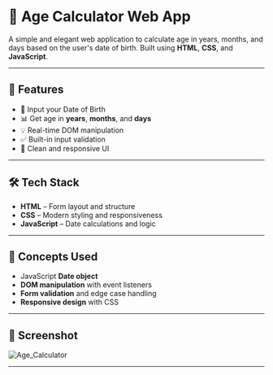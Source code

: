 # 🧮 Age Calculator Web App

A simple and elegant web application to calculate age in years, months, and days based on the user's date of birth. Built using **HTML**, **CSS**, and **JavaScript**.

---

## 🚀 Features

- 📅 Input your Date of Birth
- 📊 Get age in **years**, **months**, and **days**
- 💡 Real-time DOM manipulation
- ✅ Built-in input validation
- 🎨 Clean and responsive UI

---

## 🛠️ Tech Stack

- **HTML** – Form layout and structure
- **CSS** – Modern styling and responsiveness
- **JavaScript** – Date calculations and logic

---

## 🧠 Concepts Used

- JavaScript **Date object**
- **DOM manipulation** with event listeners
- **Form validation** and edge case handling
- **Responsive design** with CSS

---

## 📸 Screenshot

![Age_Calculator](https://github.com/user-attachments/assets/a6712269-3b65-45fb-b162-ff4dcd2bf570)

---
